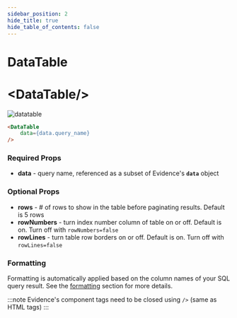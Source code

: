 ```yaml
---
sidebar_position: 2
hide_title: true
hide_table_of_contents: false
---
```


# DataTable
<h1 class="community-header"><span class="gradient">&lt;DataTable/></span></h1>

![datatable](/img/datatable-medianrent.png)

```markdown
<DataTable
    data={data.query_name} 
/>
```
### Required Props
* **data** - query name, referenced as a subset of Evidence's **`data`** object

### Optional Props
* **rows** - # of rows to show in the table before paginating results. Default is 5 rows
* **rowNumbers** - turn index number column of table on or off. Default is on. Turn off with `rowNumbers=false`
* **rowLines** - turn table row borders on or off. Default is on. Turn off with `rowLines=false`

### Formatting
Formatting is automatically applied based on the column names of your SQL query result. See the [formatting](/formatting/format-tags) section for more details.

:::note
Evidence's component tags need to be closed using `/>` (same as HTML tags)
:::




